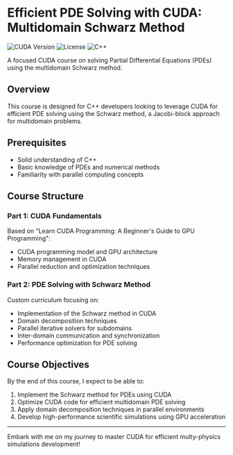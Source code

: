 # Efficient PDE Solving with CUDA: Multidomain Schwarz Method

![CUDA Version](https://img.shields.io/badge/CUDA-11.x-green.svg)
![License](https://img.shields.io/badge/license-MIT-blue.svg)
![C++](https://img.shields.io/badge/C%2B%2B-17-orange.svg)

A focused CUDA course on solving Partial Differential Equations (PDEs) using the multidomain Schwarz method.

## Overview

This course is designed for C++ developers looking to leverage CUDA for efficient PDE solving using the Schwarz method, a Jacobi-block approach for multidomain problems.

## Prerequisites

- Solid understanding of C++
- Basic knowledge of PDEs and numerical methods
- Familiarity with parallel computing concepts

## Course Structure

### Part 1: CUDA Fundamentals

Based on "Learn CUDA Programming: A Beginner's Guide to GPU Programming":

- CUDA programming model and GPU architecture
- Memory management in CUDA
- Parallel reduction and optimization techniques

### Part 2: PDE Solving with Schwarz Method

Custom curriculum focusing on:

- Implementation of the Schwarz method in CUDA
- Domain decomposition techniques
- Parallel iterative solvers for subdomains
- Inter-domain communication and synchronization
- Performance optimization for PDE solving

## Course Objectives

By the end of this course, I expect to be able to:

1. Implement the Schwarz method for PDEs using CUDA
2. Optimize CUDA code for efficient multidomain PDE solving
3. Apply domain decomposition techniques in parallel environments
4. Develop high-performance scientific simulations using GPU acceleration

---
Embark with me on my journey to master CUDA for efficient multy-physics simulations development!
